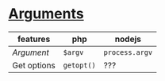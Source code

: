 # [Arguments](arguments.md)

features | php | nodejs
--- | --- | ---
*Argument* | `$argv` | `process.argv`
Get options | `getopt()` | ???
